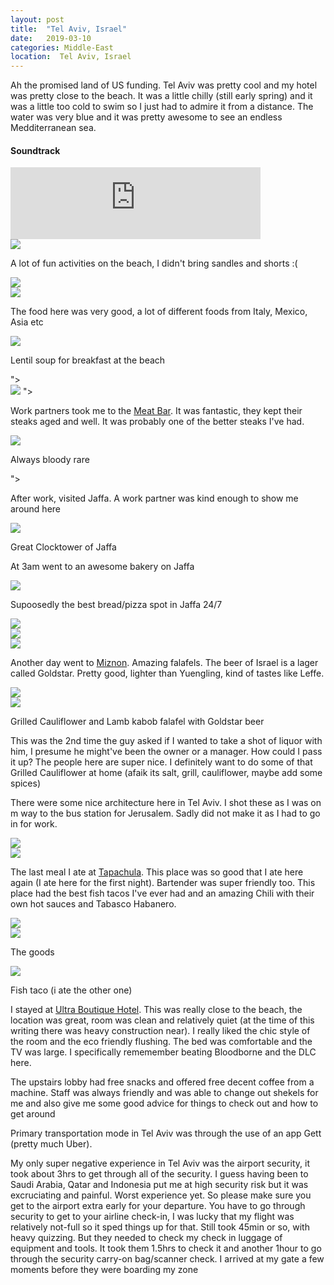 ```yaml
---
layout: post
title:  "Tel Aviv, Israel"
date:   2019-03-10
categories: Middle-East
location:  Tel Aviv, Israel
---
```


Ah the promised land of US funding. Tel Aviv was pretty cool and my hotel was pretty close to the beach. It was a little chilly (still early spring) and it was a little too cold to swim so I just had to admire it from a distance. The water was very blue and it was pretty awesome to see an endless Medditerranean sea.

<div class="center">
<h4>Soundtrack</h4>
<iframe width="400vw" height="115" src="https://www.youtube.com/embed/C_GUj12tdtA" frameborder="0" allow="accelerometer; autoplay; encrypted-media; gyroscope; picture-in-picture" allowfullscreen></iframe>
</div>
<div class="post-image">
<img src="https://lh3.googleusercontent.com/ydvOAwIsRo5fW_TIO01CAx0seULHm3umZGbTzcw34pJb7bN0v-0Iw1PEQQ4sAXLmx5CTjn1c5hyDd3bkDGK3m29eDP4SSxqkYjhZ9xcTxv6e5-xxWNq66WZwG89an05i9Cg55DJAR8gM5sof-K9MIDNyd-W-ZVR--DQyzDFQHO_m_71Ic1sdh5FX7wQsR9Gqc_Q0tWkh0Lbh1l2RvOZwxbnh1lseTWvR6e3ewuiCGV6tFhgHaK81MhihVw84SCDdeoxRRhdCpdV25FvM7KSkymoontl_QQNBSlqOpFNbcsSoOsh0BL2letwr7U7LCqfAXjP1gEbIBXUt1XSbkgc1F48N4ItDiGGz3649fpEFdo5SGSjewjIujUL2PgGU4jXy0Yh_EkTsRNG7z5u7o31ODoRitambfA3kNLn-oELbps2FxehAPilwqixL1kFuJwFyx96gRruQXtjBUa7RhYsgmkbDJM-ZK4_vPD_tHKMp7BCRwXFuRKMlE56QC2uwgjv2uSoxBFlB1bVMausrth2tYtdklhV0t1DiDkSKq6yPfzMu0bcXSHXyU3Ir42d5uk4d18uwTKbv0pHNWkySOXAmh0jT_GHUo1KDaPWLewDzWKfdMVmbAAV5YggRzF2Q-VkOMF1oCDFXixeaJoUZYeIochrkDiFhsEuW81OH-200XbgTIv9LmpMk1CYq27336U_Qe58dnBNsVpFEmLnuH-o=w1544-h1158-no"/>
<p class="post-image-caption">
A lot of fun activities on the beach, I didn't bring sandles and shorts :(
  </p>
</div>
<div class="post-image">
<img src="https://lh3.googleusercontent.com/J3A4cXaVlVcvpMQjJ2SularqT4IZfLZ19_hSbQtbWQSyY8kmouqDDUEtAsyguw-zyHho0Ja2qf2AyDwj4LwWf-IF98zlmVzMV13Ct7dlfXKftX_LTKBMAksEFAK-gSHuedzm6SKlaZYJzGMT2cHtWUSK88Nx8O7VPNinRhXYp5rrIPYYKkoiNVASbTf-vtrvJ0dD11et5rfRCZq3_Pz00JU5UiDz8dHrV9OBq2lhgyOQAqWq_kq8i4mDHsYFyb0uOg5JVdwqtS9adIdTMAkBJadF7I5HTtzSgpFBUuRPW4II2wiUUiusCbfUlQ00uJo7NHdsm9VrOnxAK9Tha0jF70aIOOfLcr31oHJyMxd06W6aPPExOwU_JIalo1cOM8YzMdTybPF6QdRmXLJfyDRf6lcRt7KQLIvcNPbUQMWvB1bSH9PYAfl3SzFgR3kJllgPXNKjh2KHBBPRpHlA4ya5g4fqwpmsQeoqnKi9c1JwUVjFlV_0xgmONrwj-k-BC8i62rg3kwLhQaW7pjqT69wpoPiPMCRDxdsIxYzDyHKSickIREOx00ovD44WPVPY_OU9ryFUYR1dYPh_CN5b6FWImoTfNkX65Wq7uhvlIKz50K2qp78GbIfKcibbQZ76c0KLehOJmMNIns9-tkkgDhk6f5fOcUgrU--jOGbwcI1EgStz0oPyT-Yei6CVj52NDs44312Vptl8lXqbkBxjaaE=w1544-h1158-no
"></div>


<div class="post-image">
<img src="https://lh3.googleusercontent.com/sJINuu4APcnxUrraqeCvRyM3EZjRyk-wf3ElxtJsEGGSIaP8ytsavwbdCSKzOalDDFFWFzNL3CdRkvwKfDVRAE5Ahy_c1cX4HodllKP3j7_J0LWQ-VJhXovvlpIcZVVR4MjWG9N4fA7ImFdHt_iBa2QdK0CpF_q2A5g4pRisHJIoipfsGJEm2rDx-cVQjBsDHL5wV-x2cd5X1qB9Ct8wqDlwHJeV8ALsTqYhG8ShwSPewzFovCQh6j6NeZrHS7s9lDzYceIscI486Pp9omn2RdiB-XF6riN_o9E9WzqJXx765HjmjW_ZVzsojNtme0sMSUBVZpICXKRGqv2EQOTO3MRNK8cEhfEXUxxEmiOKQ3xI_A_633gDAyD3zaqzSjTB_HNG9MjWsY3GADGDW2rO_0UDn9IA4Q7ih-sFaP8eC5-gr55uLaoDEI8yWqEotMfwrnt98P23pjh6b_aPYA7XaffuWMBDR56nzoPH6yS-Qk1K8RyAxYUSSrMLxG6IudJ7iS5HDXo4UVI7lQGSd8MWVBc0oqv7E9dFunYpSqwXnzSKPBI9K9B2oDhRCeog0Lm-oZf4kMrn_qhRM2BXRtD5spNpKfzV6LbO8hjtlQFg1yonoDH32gz7hsLNXEzc7CQb46Mah_D3gyfmj01i-k9V9UrlkgtrnYOe2JK-5mX1IwXkUPG_5qIfNYOPhx_Eab04ZadrkS5LiUahbWbxuJM=w1544-h1158-no
"></div>







<p> The food here was very good, a lot of different foods from Italy, Mexico, Asia etc</p>
<div class="post-image">
<img src="https://lh3.googleusercontent.com/9EEhtO05wbPPI4k0khd8SckJj0RoGampVDm4Wp83ileJ4_5sm_LcnqxCgBTQfkb9eW5YY0ZbEAyNOwVYvlxetQB1pEXwk74SfBCE4jcjoYJFD0P-igejOe4UzbqypYQhNSEfp6V-bhiAHCQ78htFNWhu7zCVvDc-IL_KlKZ3LsDB3BQsNBF5yp4cobn13WpsgBZocGR7nOIkm12biPLsmZiDCNavkagEQEJvdOuA7uQJ7VMsZHKuv5EMV8sE_E_3yYbmOXGbqw5289Sr4KgKwHevGTvpFH39QZKBn8QcR2iMihLKhXcrhaegxyvZaRE5ewwYL8vox-mHKtRmck-zghYExz-H7X3ikDSaRQM4d8XqSyIk93vVuffcgS2K2Q4a3eYH4WI_TK61d4WuQn6EIppiyMrhKOmZWhgImUQZwh2pasN0McCvT3EHYilzX0e3P_CtTGbgDqTwfKVPIYu82jB6eWRe-SPX-OegNUZFMmMYoLKgMitAWk6TuBrgNks3Vn37a3NdJ6g9UXG56QwEtET9D4s6rW_lgvb4gsrPMs5iu8JdMb9cJIbBjmcgRghjSYt_uE_RzmQk-MDMdtmdpHqKN4OH8IRRWosj9Iw4VOLRU_S6NcPsNwKjaAnaToFKDhLiYD4U1gevZmCCCICoZWDcxI34SP0m0_WxglEXLFCXiNRt3rWTQLfH3ycxN57R66qZj7hYuF0ypTImHu8=w1544-h1158-no"/>
<p class="post-image-caption">
Lentil soup for breakfast at the beach</p>
"></div>




<div class="post-image">
<img src="https://lh3.googleusercontent.com/gL9WPRrfmgvMcKInmY4B6EEqe7Rf4QHYmEDVoXQ5jgqw-fcrEZB7bnAXuGKp47VE25ZOEBfJ3_R7TxOKPRZdcGrLaVWh9jJmVD1f4DKXDiOiyCizR0xBM-f3KOCBDeoaiOtROlsGdP07Xtv20KT_CqPZDvCZOXEyLIZxiKufbxAWbDRbNudinWAFijrxPfQBpfWt4OqIu0l_y81PM1LCMxOTyh2kbCVoK5YXP5HnkUzschYdgEZ7OYfoZaV1TqXXQIHnGr10kXuXginkaZNDN-_k5o08OuH0IweolCONvBHdRivZ8oVQ8CgKFfiSNqnZ899qkgnyQuMlS4wX25E1DAv3mN-qObiXeKBQZdTaJYA3b8mLHiJ3yi6yI7KCzxvjP_q2CS7tXvQsMuIo6jK22m2i-D0xxp75Q-esZFAQcjLaY8Xp9cF9SltZpjjaxZt_xmUvnDfwM4eZhzxx7SHiTSlXlEt4OOMM8DOW5t5YYFOsesMR8x5P8nCBpQPpmd0b9jeVyrNI8YktAgicjVo09LSLgkCQGV2qdKbvtwpPL2WoaQvij9x6GhDbic89coRtA2K3IX47KmlCZN08E7nBi6jjjdyQDz9-kEuFJvMFunUp3kARglVy3Y3iYr3xDNnrgjfuayTwpwNpujRyFshXXCHl4pQWuumIUy3w6Bw4SsQh5WBFaFkMWBQxGzIoR0JlbUIdynKd7dO4t4EA14o=w1544-h1158-no"/>
"></div>



<p>Work partners took me to the <a href="http://www.meatbar.co.il/english/" target="_blank">Meat Bar</a>. It was fantastic, they kept their steaks aged and well. It was probably one of the better steaks I've had.</p>


<div class="post-image">
<img src="https://lh3.googleusercontent.com/OVMp8nhKAOhHWaIzEuujfjFwUxmjRLDKUwg1gvUpJjvbs1ZRwpyASwqdk_Y1cjrwsYBEkJT5Z8NEiIOh6IsuvH6TXJHaHkUrWzOZW2U16t5YY8DYCPa8Qw_-tEt7dlTwAYgXLI5f0l98ZhU_Cqypv49sQzoQGzvFERznlgv84MsloW6vl5tN9VaTCQXhW8oMjZ_LK9dSXdBN1p9rqe4DagmIdTpLx17PQapbioVeseujHMyE_nLZRbo4FlkbBoKaxUmn7oFUFDw_UczNrkbK0pqSBGr5s_-n3iWGdIBVyhP4wlpNiYPkP7noeNBXMOhb1m-it5Aegz7hLg70syMFPfNRxXKspORq6AW-AFcfV7Xerq7Uahgwy-RE7zeeyuArHDXAocAzcJZlWY9m7I--yadZn1Nnq9eixQKvokWabbsQhrH76EwI-I9PDtWZFZo1ihH9Oarm1lLw-Dirrv3BHSB-ahLbR-ba4Pi_q6DZ0yAS6odMAdybeg85x2JTkjdcHq5wIriXpl3Yp4Al5pWw-TWZx0zOuk7IwUSlkw7KvQ2GZw0FsNn5GOjnJ_RC4y7doreyPkvzJabm8W76BIgV1sSdxn_f60T5Pp_VTheb62V-Ow5mREcZVlCcID9-WxSZ7OzVdZItuFXNAzAHfIbZeF2PJG9AyBMjN-JKXlE-540f1s1vvX0ch6jNFkQ-HU9eOpfJQu0lZXFXgc5scEE=w1232-h1642-no"/>
<p class="post-image-caption">
Always bloody rare</p>
"></div>


<p>After work, visited Jaffa. A work partner was kind enough to show me around here</p>


<div class="post-image">
<img src="https://lh3.googleusercontent.com/1lUef1fp4upa88wOfaJfMYvAwilScOa0CzjPKC8B06M2zNYMqJKead-743VlfrwU6sQN_kRubA8Hd2A-yisxiHMOgM1OGiETZmMSFVv_m6hJPrFmmbLHTX3Et7wGy7o4YU5nfRcTlhv3fej6i5wGqKApQicyTTe5MFTqWK3UMXL3bK0g_uCzGEXpDmC1avRWbHnEGeZ1hmXLbgZloXHyPClDMbDBYOVByny2FqOfyf1SiKesVZK7zAsF2m2HhM_cavulIp6tdZAKND39CRpcNKH8nAP6SkDKTssxaWR5_YT9NDdWYz723Kn5NK8VYixptaHaQjoUVHCZnajprIdsu25Wi28TJO8ahH2VtO4h68iM98GjnWGF3CYwu4hIcne8mpB_7ifSaLdAJPm27T9JjPKTeqyvWRQUCfIZUxJTUSf-O18ZRM2lWScI4GNcDzvtKz8eYFJW5Own3tdYCoriqPN3eD0s3kSAmEt2rh6dQHOtdIjetYla98bL_WTvNmiqb9X7ItkRYQo5Ak835pbrvWlvqo4m4j6VkmtH8h9dM4g0Mhdm7JMSECNVQTLslUb45vR60DeiIv84ulYg9ZIrd7_AZmzkd3lljqShONTnuYoeXANLGD2PeMO3F71qYtpveWATlyez6-HKlX2LlOCDwGZgnVIMsLe06neDJwFGEZJCNpF-fqktudKtIvncO1euKkrTgc6YsO6Z4OvDoFY=w2190-h1642-no
"/>
<p class="post-image-caption">
Great Clocktower of Jaffa
</p>
</div>

<p>At 3am went to an awesome bakery on Jaffa</p>

<div class="post-image">
<img src="https://lh3.googleusercontent.com/hz38vlbIz6R8yGQb1kTPoWKtsVVDxAYmIKC8ZpXk7UqGNX_yFWyvIoVlhR5Y-sHCocE-BihCT_OaL72qSDoUS8nqbbbUtw5G8Z7iwgBMZeQSJXshH-d1EtSjCjx2BZB9pCAdfX1brxVWFsrgCINR4a7ZZNiIOv86MTVto6BcXCHrMQ13IttbrGrqiRd49zWnS0XIBK-HqOU4tIRzBTFSlDgt0q6NlNi-qYBDvkow5BKB9xcvOcfCNgg1VZIKsy6ik-fBRm_IvI8fugEXxABChPWfyrz2xY2SuPIr0zHlTdXDPeaxj6a4sB-FW4q--E4nsjQ22RNwh9ntPJsj0FJwqxz-pYfuXBe_oG0wq0fuBg7Th8OKA4s6eP79UsLwK5H56-zkIigZfbXuHujeEzFVBAoJd1KoivUu02EBXM2ppo0k9JasSn8yhU-BVe1fvjJ2pl16-oGh79t0nxriYsq1457E6998YbSScK5NpzRxrMm0P60b8WRvvHIRDlD3n9WLEGG4-2tela16qvUlMPTUSlYvoLG07LOrHV2wFrPuxqqfF8xNQJ1nz-N7jkQfSB6cxpypTTViJeUA9DsC-qRATXmL3WWtWkM6SHq286FGLYY5KY36I8GUFRBoJs442ZchuMsZxOYzpaJba1DqIzOJk5eJgk_tv0IMtQkM_Puer0n04xe53Z4wku34Re_wMlcYRwE-k75YjGTDLA3paW8=w2190-h1642-no
">
<p class="post-image-caption">
Supoosedly the best bread/pizza spot in Jaffa 24/7
</p></div>

<div class="post-image">
<img src="https://lh3.googleusercontent.com/2uYIkGjViBjwamiFjNVrH34fvjSU8Z3eT0EBGSzQl_ULkp017YVKqnJwRu5i2DdbZl0aNpY8OgQECnbNNhfhzxALF8mgCVWLOpNFRFS_rO5m3_jlLc9Cp9MkFi1EN8ojCO1rjGbX8vY_bL4ALZ0C0WmrDOJkIWCf2-8ADxowQM4eKIsUmjFi597zWoIu-TbLKoow3rS7Eo_ZDYIm1Ca7uLtsSnNQp7X4t-k0x9h69OFUbuwXXIg4xTqQOjzTa2k93-cE-bTnj5M6AVaHQF-RsbUbdjYn1xdbILWgUGKpIZFAu0RtksqR3MclhWnaW0O2IoQHsQiRgC4pnKjHgT0vE6xeOv_KLdDClTQPH-wB0ZFZsvW-0WPq1Dt40Uh4m7in1L0aEc6WVAjvKrdr6S5hSzT-Q4eExEIiEAsqmNce9SlLFaiaYE9XDl66Ffxz3aDFNPE9iACTlW0BjQpR5lOQLFmFFHwvhywE8JYZtkhDLGD4UkE9QIs3raCouwzt1U0CDkalVCyX_BWbwiVgK9o5VVMDeXDqp6nktPkfcsy1zFp8FBPyXDe9oiWe6plIwEPozEaaRqr5vWWfjtoGQbFGWlBrKAHe48u5irx-pmwx40Bo8OhxdCN8-QEkDrHJcXJtPLdRQthnW50q79IMT6Fx58qx-BCcxxeeX5aY8HeCtBlZxoCHjynmdYhEdG6QRNOjSE3vI7n3LZRv8zuEDNc=w2190-h1642-no
"></div>

<div class="post-image">
<img src="https://lh3.googleusercontent.com/mP_62btExdPA-P9Fm9u5Ry-wBrfUMEhSnMltRaptTnXR4IWYmHqFhbkiPsGy-sps2DQN_QOxMcPZEVlNwvGi7l1o1M9UD-aeH7GfzdnB31RQyd4XLk3NdEvijDjJ0Fxp0IePpvZXNeti31GvFaDA5F6fxCF8Tqp96_25mxmZn2Q6uQVyBIZzhogJZfqEuVWkM6rN7JFLKJxb6IjPcsS4X1-QdkLkQ1d975dmEhMNp8ZgusXgO-Pn1UGEBr9JnFUzhqIvEqtTV8HJ5qIMgNkTEv5o6RgU3_nZ5HoZT-7ABavbn0N_hEBihdhySF2l2QxNFSfb_OMR6AIXP8ALmxynnOXOr-u-HveyctwChT0w_nepLGNzs_ZZfPWVaPoPk3FijYY4SKh8RgBk03og9tm91-9pParaviEFdflfsrvXoKZ-Si-z0xEaTLoHrbPVI7gS4kzj9ZvpuKV8eYDD3kdwF2zlS24ELtaFv3fv5tGfEiKAy53jxg2GIZ4_ihlGBSKdOiHCHBsrMnvw-n4Q018CwDlC1PaCDLfuZJPPEDkYF-6rpbzMxPvwiNai5ElgSrGSzccj5a_2IuJK50A_7imxrDC3iQgv9YMMR6z7cOyo7WEpUEJpE5LiWIuADruMY8m8fX9XSzJ9i3FMIgvNpNNmT8mHWUowDi2zjYo4o63foMW1DVZonepxeZcIynETInxMkqyuaYbPfNJ8rtS9RMw=w2190-h1642-no
"></div>

<div class="post-image">
<img src="https://lh3.googleusercontent.com/ObuSV9H28e5g0qcvP4w2n4ffHWq1rCtfrDOEsv0bbZ21peKo8Apz1jZbY8qcD2QnKRq1_H36tzKzTQpK3kIw-uQvZh2b1LoQtDxKIKPm7NypYfH4dCULs3w4CP64iVfx7XwB1JKylHXtSSeokAJXG3LIrrC2grJ6YiYVv112QKUnzJeW14kcJIm6FjHwSR9HODlF5lRbYhGa04nuGhqCtiq7gB045bVJsTSrHoWwiXweroYB3m857E65UJp9npwLzoSdDpcg3McAtK6lpv1tI2D3rWRbeoZ31RO7nYed7Dj61iILiO7oDpGT2xsMua_3dd5o4L_RxIM60lZgI2rvdZQaZvL4FLOR-AmB41ani9lRHjDuQ7u54qU80X-k6FbdHVMk_O1R2RLOk1qhv7bsmaefzP4GyEV7q7ScHYWgtXc8TPoDrxwfRTB_ozRT9rHKU-PmlxucLYVRfgpX6TJ86KSYXkMbneog3R06BLFcHqrrrIShrF01Rgyp34ClFVeHnjUgSF5fgC7PiHG60-PDtjCGhBuvjCmb4hQJQivxzwysxGEQGlNaUKBEsdN1ApVkYIoJU16eTa4PWFsHvXVPlJua3SWRaNyzYaMfkTer-FH_36fag2lKIrywYmBtrvbeQl6jVUoDu1qryO27EIL_Z6-MwpHA7EV5bFkIfBxlDAeekKfwtag-HfK3AH-CEQZrcdjj2n8-us3Lyo5K7Dw=w2190-h1642-no
"></div>


<p>Another day went to <a href="https://www.tripadvisor.com/Restaurant_Review-g293984-d5539733-Reviews-Miznon-Tel_Aviv_Tel_Aviv_District.html" target="_blank">Miznon</a>. Amazing falafels. The beer of Israel is a lager called Goldstar. Pretty good, lighter than Yuengling, kind of tastes like Leffe.

<div class="post-image">
<img src="https://lh3.googleusercontent.com/C_dzvnQJfJeub_HKPlSAs3z8Et9g8B7xyXanFeMtNxjVvCf9SMIQxmI2SNXwkYvBebumNkHxKJ5ca-2XcoVIccOAxvMsd48-0O2EGgoiKC_wEezMc6MNHROWUYr9i04dqtV6zU4vT0ktfRc3eqMZWIDHWYjVaVputCf_xOKnDdziBK0NWDEkBzjtmtoTQvnegdsTL5bXaRoewj49qksxvz1GyqSxliToWrJ-k9hCUKOPbhwHLsbKnsNZjFbR91cCrJCiv7G5t2WBE0ufv5O3xzEgfqSyQp8WmQ61k3PkOGpf3Q0vGp8RFzz5QS9CXEr25Yl20bO7SIxrF3ItG8q9b-Rc4vEgA9wvx3-v-RsQyoZkP1avoh5aGHTcF8IL0lpONA3oFF3RrnxI3FJEBsdISOI3lI2ZInuC6BIOTaSoVs6otBeanXtfkkK4xeE6Id9xFCTCIK9QVRTpxY3HXOe-1lFvSFxCELoyLMJx5gki8K3z-LD_P_joTb8q_wqs2SCCC6ymw6kkxxfc6oifBhK1A1OqCG0Rfx8_1988jVQor1YoD8YxAUcuLmubAgahjFtzoG_-X5BRWPDBb5WQF_4_9354PErmZBQ6jLt8fpY-LKk1rYlCNCwJuXb2fPw7ij8OxqaTCw2WsuamSrpAselDxRNax7aXIUY84rXhDVp3sRsm_aykMbS0TlNhmxHklYuTKzuCbTjl7vAdSgvqgg8=w2190-h1642-no
"></div>

<div class="post-image">
<img src="https://lh3.googleusercontent.com/Ug9jRM4QQ6yWLMbim_kBl6OULa3bWT13pj77i6wku97F0ji5slCZA7pXgJ4n1QoY6KC7UgS_Jw5wgt3HijZvruwCIh6MuxQ_A20sCu3yPSmnfw6RK3zmCqGzrlLA37hujVOd3tDus6g9r-jieXliD4hfhNvcEAXQbgNEE-CY10z5gfq8GLoyKiWLuhKaulqfYNxhuTdgj0mP3z56VFklm-dXOTNarKiXqX8PnzM6RCq_TVvdjjDfTCDjH9wBhfl77tyha9DvWRisURodKdjS-xETparBjKNaJdLevKHQKBuFGZssLaNKD5vOctQcPfjYNuKkJdt7n38zavwJa_ibCgMWDeGX6wEnk2etmAsDGQugN7pMehtpicye9ejED9tbKrL1dn2SAR-7tqPn7IsJwcf4tPx6LaXG3vD7poIb_4R3C33PwnSaqQQ9QnwgwqCUHyCi-VdPPAXGpvCka-MsnYwXJx_k2eFxAWAvW9fulRLrw_iZ04m0DpxiK2LjAJW4M9o0fz93Z9aK39AwQuMigyuVSDWLDFfhDY9QDrRZsRDYnu9YXJTSJ1AOCNuzgp5AZMgD_Vx2W6uJujc4vZwS0hrnpYWw6bhL2ASf-q4xCumeEK7s25yaxTNFqbD8rxNPm-lWiQ2-2QfznGxwUIo4fax9auUkW34eRG12ldb3AlIzFEWnIKrBWWY11ciYYzVoyxUGBJn6_QFHUZaNsfk=w2190-h1642-no
">
<p class="post-image-caption">
Grilled Cauliflower and Lamb kabob falafel with Goldstar beer</p>
</div>

<p>This was the 2nd time the guy asked if I wanted to take a shot of liquor with him, I presume he might've been the owner or a manager. How could I pass it up? The people here are super nice. I definitely want to do some of that Grilled Cauliflower at home (afaik its salt, grill, cauliflower, maybe add some spices)</p>

<p>There were some nice architecture here in Tel Aviv. I shot these as I was on m way to the bus station for Jerusalem. Sadly did not make it as I had to go in for work.</p>

<div class="post-image">
<img src="https://lh3.googleusercontent.com/cGreyjIjooNPZ2M675J9K8TdivaRTlblWl6PY2zCROLUauoDfyLjVAMpF2xfHF351AF-GoYAeDhkQGWJdJY6d4H3wD5GfC---6-Xj7W6ei3vlOJz5TxEyA1ZjX1bMphQ3G_IdjqIZhdNCInn7VOpqR13KukAKn8K568oP7ifx8DU_lsq7G-YI4u1ositVK3SWQhsdzBHkKIDJDUmvdm_Crs9FqNtjqO0kihD7hSEeoE2kqQFRO0swXqd-Evxv88RI-FGcLLuldSYG0IpQCp9g2ESGqDqe92qeHWEIDZKAYaHXt7xllYB5Wr8pLD_bll5vVMCtDorXuxE4NH1piANam8cwY-gu_kemtRex3_6lXqlPMy5tz9bpSNCIgSGoLb5yCbZX-LCOMIVz55VRLaCFHBhemUKr40mH9qLcKYh46E3j2NtxGnekWw5UmE6NH3MH3Zk2jQyrehv12jb8vWa8GrVVN3sGDEuwCc8CHxr1AtutSPvAUl3gEhz9dPoFEf7TbEM1du9Ze7VgMm5h0EQeczkp4CePLx2YawqittyWwuT1PKIfyECCMgOKDTurHkDDVo8eKvQsMdvOny66bfvi0d3_GP2C20RJQ8y5SogCowOO6vkJZdD_99iF3HAnmzMFonjvey-XYVTNbIRH_ztRFzQOrfUVgLfMH2HWxZEg9oGCi1ujnJ4-r31okp9vpbADNiARBb9_d2VnMp1y9s=w2190-h1642-no
"></div>

<div class="post-image">
<img src="https://lh3.googleusercontent.com/TeKyK6KMP9MEYC1qo4xqmzBkgHXE5Ac28TPfHL20CTUhYDPIEdytWuI2IUmail-zo5jgSJ8JnV9kYltKhcBK-TUa-rgusFqzo4xD5c5zlkoWRsDIk6ORGeJoa1eUD6M00V9e_7d-0-Fgh2sSu_kseLI7o-t4f241OJnXXWKVznGkRhThrr9-mZVlAzdHLxBA1NU-HGrkyXAa4Gc9w6ZPYD-h2fmnuWl2JMDCNmyvOnnhzrn8CFDUVvuCF-_YEMLU4vZdznpPi_SotHFgMfDoI1RaAfBk2jZgfB7fI57bwad-z91Z40AgmWvYSW7vciDNMjDIy8ThphDGBa1VdD-AsTU6zAPB6tjPh4SPHGb_aloB8-hUfNXhzVAB9J6OXx1w9GKtebHp93HpGcpdMeUs2UuvMGziEzj7GBDfVvz6wdZ-e87yZzcbm4X1jefsMuoS9528JZgCwupTahuHQtZ3BkGibHRO_74uHzJYkRF67uVA46woz6dJTTZEKvDWrCaA-k99_hiJVq_e0KsT3-drboCloHrdNgtbpJ3ZSG0-bbbNEFFtYf8arDB56lTi3PN1p-xp5mf6A5JVSpKMEULBJa-YIeRrmlwyrKc5sG7hEMDbvj9CTkCdlMupXRfmmhhdgtyp8_43fx845_rJs3FrQt5cf7ZTVNkh6zNcOWZPZVGP7mj0uf3Klgo9M_-TA49yMNEmVpkYYtK1zp31TbU=w2190-h1642-no
"></div>

<p>The last meal I ate at <a href="https://www.tapachulatlv.com/"  target="_blank">Tapachula</a>. This place was so good that I ate here again (I ate here for the first night). Bartender was super friendly too. This place had the best fish tacos I've ever had and an amazing Chili with their own hot sauces and Tabasco Habanero.</p> 


<div class="post-image">
<img src="https://lh3.googleusercontent.com/TgJ1NT5dN6Yh991UqT6zP_ngOxiat-1NBSkbXpp0jouehDA53um9uuK_fbSr0Qt-GsVip9hYdny_qCm3gIdaRGjYIot77tTDZd75l2wY9I5uJ2DEYPcG0Z7_afM4KxnlhO8Cdcz3FYbqOQoksFAa1Wo___YB9yVJ9v57XwQ9DFBVgBGUy7laag0XN3r9yy1NvdPx_gRu_NEcRZGUp9pO2gG2eTJD-GQA8Adth-5344EBR8Ch3fAm9EexMg_q8aS8rAkuwW8Nd_YjIc_5yG53wmLGRwvD-TnxmezOamV0nSbqrFYmfoHVA_SyzhXafvR7VeWN26EWM0nH-2fJdOFKF3nT8hIVsOWM1R-qCJKebxoNrDzEqK4A7j-PXXaZbGlsXqXmDNxG550J_e6r6Ar05bxqtWBK0XRWO9dHptZWNQVgxBQCyJLr_j5-bZQi_3luyirlZiCsibP85dbyJPeRS4joM9jz8IZYC5ay5p-fxrNcUrpYZdOUWtuqfTzYpX79izCYnTePAqnjtHP6qIjtEeVSJWCs4bPHr73ml33BDoKLE-OOVmb1LbU2EVEIGBIPtoE5qAWMqxPCVwd_mdhPCOcb-vTkJu9gsqhg9UMNh8xulXsJjq5pd7zsSmXFNO3SRjGf6RRmDvzIbX0XHDX5GNipOX97sQXtp7F_9eJJRgPi5iwWrsk2lUKYdy1bp7Ay9imaOSH4aNiYW0ZsYW8=w2190-h1642-no
"></div>

<div class="post-image">
<img src="https://lh3.googleusercontent.com/9uBPZA5zK5zL_8NveQGBaKn2k5yq4Nkn_3tiKhManj7rUtQBOikKyK5ejcpdmBq_ojgV4baQZ10UZKg3YgS_0580u4Wl2X8IDpCBZpwUjRES6646mplPhFVnbunm6B-HCOfxMR-Q1RIWBqY4D-4Pdf7JPFzTRczxRiKkncjZc99oUBl8dknyO8TRCheN54pvHM-K4qmDKKU4jPqF82WgszZhSY3cWDRlTGD7pNhaZvmcic0WMFpwd3Z1ObdEej2j3uzpT0cwoMxAeJLV_f4dNYMLTA_l9iwcm06SDRupce_8ncGma1uLV1FezBJS-kYcG6lRzi4ihgG3_cIJgzkCUt4mtQjoxdC6b8c1FTCvDXLAp0NZFVKfc-DAp3mxQiGhyQdtxGvlxp43N2ofoDFHJmMSvdV9Csb6rCkD0PuhBHEzX9QWxqh8xhnLptM2Tcf19M-Hxonxi-CFE6tk0lKepkuyUPgiUDUdjwkMdz2G_1oXNG_4qQRUbhfi7PerDjOjYn7ygv4n1n4clE_aM-0uxr49WdNYcdgpWCO-0XObZJBEWdsvpPK-eIpadj_GjDNYf8N1j9MU7YwXWUHlYaq9YsIRYDKD4flv8NTUt2npckuYye0GUh10denahjjYJ9iw8oCn4s2mppwU4wY_lChV2wZDRA=w2190-h1642-no
">
<p class="post-image-caption">
The goods</p>
</div>

<div class="post-image">
<img src="https://lh3.googleusercontent.com/aSLC-AkvxHaryP-Eji46Sn_hfpCrMCCXdslL-zghYUHKDA9pNcgRTEWl5UCdOyPQE7mNiGKPhJ4l__qbAccmC5IcPT7E9l4NQqvwzKa7c3EGTTndQ5tdKTxfeyr6tEgsAmtL9w0Q4fR1RwJGlkHT19V_pL6HjIKAxPpoON9IThGuFr6YGbOQTJpBGz6kGfzi-5l7VHifevtrtYiVjqnNX3Dbfg4uuBWi6vVun3vADhKKbsMgH7Fg2jTwBTwWF6elox5h2Iu0uSxr-FKK1w9WcMB3HpEahljt_yq1MtPhND0LST27w1D75Gb5YcJh7cj-rjG7QR4u5_jSYXQdLrOWVJbghc0C-KS3r0__cKoCaVFgnd4yZkArgChwEMSKxM1ixUaiwVFBCvC9Z8wThcorCcUYkH4lDmWj2ZBOqykUSdEY8AbiUkywh-dn4agU8Qwkxb8NP1Mx3tNuy6saG9wypxDsyfla4K_L7PVZf6XMCLVjs7U8nxeaGdzdQPfOMZT_8NQ104PZmpk6Qp6b1QpcpDE4XUL4n06n2PruHu_9n8jDnjsMketznjK16dOShzF7Z-UE5AQr2HeYIWJbTEfyTrL4nAK30ULsS8GCOuSDEaRvVB3ZvHW1ycrEtJpwgXGA-g64zWiqAvGdx73le4cYtuNDObWZ3wqFNcUN3AtUtmuocqch67_r7usR5LK-ZwehB3FIiqzELI9hZkNmggM=w2060-h1544-no
">
<p class="post-image-caption">Fish taco (i ate the other one)</p>
</div>

I stayed at <a href="https://www.booking.com/hotel/il/ultra-tel-aviv.en-gb.html?aid=839822;label=booking-372b35c305cc4497a9528a00fd9f8d68;sid=6fa87001d859eca72917d9e361fcaa12;all_sr_blocks=181989302_114778433_0_2_0;checkin=2019-03-08;checkout=2019-03-14;dest_id=-781545;dest_type=city;dist=0;group_adults=2;hapos=20;highlighted_blocks=181989302_114778433_0_2_0;hp_group_set=0;hpos=20;room1=A%2CA;sb_price_type=total;sr_order=popularity;srepoch=1551837486;srpvid=64540dd6e334003d;type=total;ucfs=1&" target="_blank">Ultra Boutique Hotel</a>. This was really close to the beach, the location was great, room was clean and relatively quiet (at the time of this writing there was heavy construction near). I really liked the chic style of the room and the eco friendly flushing. The bed was comfortable and the TV was large. I specifically rememember beating Bloodborne and the DLC here.</p>

<p>The upstairs lobby had free snacks and offered free decent coffee from a machine. Staff was always friendly and was able to change out shekels for me and also give me some good advice for things to check out and how to get around</p>

<p>Primary transportation mode in Tel Aviv was through the use of an app Gett (pretty much Uber).</p>

<p>My only super negative experience in Tel Aviv was the airport security, it took about 3hrs to get through all of the security. I guess having been to Saudi Arabia, Qatar and Indonesia put me at high security risk but it was excruciating and painful. Worst experience yet. So please make sure you get to the airport extra early for your departure. You have to go through security to get to your airline check-in, I was lucky that my flight was relatively not-full so it sped things up for that. Still took 45min or so, with heavy quizzing. But they needed to check my check in luggage of equipment and tools. It took them 1.5hrs to check it and another 1hour to go through the security carry-on bag/scanner check. I arrived at my gate a few moments before they were boarding my zone</p>